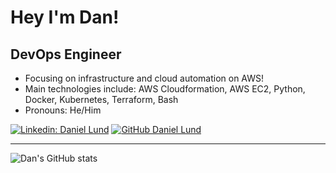 # Hey I'm Dan!

## DevOps Engineer
- Focusing on infrastructure and cloud automation on AWS!
- Main technologies include: AWS Cloudformation, AWS EC2, Python, Docker, Kubernetes, Terraform, Bash
- Pronouns: He/Him

[![Linkedin: Daniel Lund](https://img.shields.io/badge/-DanielLund-blue?style=flat-square&logo=Linkedin&logoColor=white&link=https://www.linkedin.com/in/daniel-lund-311551149/)](https://www.linkedin.com/in/daniel-lund-311551149/)
[![GitHub Daniel Lund](https://img.shields.io/github/followers/DanielLund?label=follow&style=social)](https://github.com/DanielLund)

---
![Dan's GitHub stats](https://github-readme-stats.vercel.app/api?username=DanielLund&show_icons=true&count_private=true&theme=onedark)
